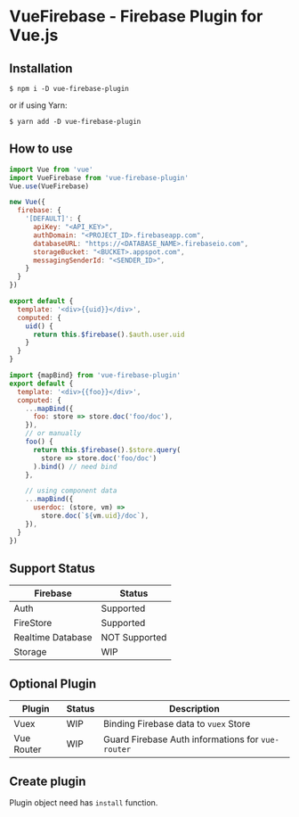 # VueFirebase - Firebase Plugin for Vue.js

## Installation

```
$ npm i -D vue-firebase-plugin
```

or if using Yarn:

```
$ yarn add -D vue-firebase-plugin
```

## How to use

```javascript
import Vue from 'vue'
import VueFirebase from 'vue-firebase-plugin'
Vue.use(VueFirebase)

new Vue({
  firebase: {
    '[DEFAULT]': {
      apiKey: "<API_KEY>",
      authDomain: "<PROJECT_ID>.firebaseapp.com",
      databaseURL: "https://<DATABASE_NAME>.firebaseio.com",
      storageBucket: "<BUCKET>.appspot.com",
      messagingSenderId: "<SENDER_ID>",
    }
  }
})
```

```javascript
export default {
  template: '<div>{{uid}}</div>',
  computed: {
    uid() {
      return this.$firebase().$auth.user.uid
    }
  }
}
```

```javascript
import {mapBind} from 'vue-firebase-plugin'
export default {
  template: '<div>{{foo}}</div>',
  computed: {
    ...mapBind({
      foo: store => store.doc('foo/doc'),
    }),
    // or manually
    foo() {
      return this.$firebase().$store.query(
        store => store.doc('foo/doc')
      ).bind() // need bind
    },

    // using component data
    ...mapBind({
      userdoc: (store, vm) =>
        store.doc(`${vm.uid}/doc`),
    }),
  }
})
```

## Support Status

 Firebase          | Status
-------------------|-------------
 Auth              | Supported
 FireStore         | Supported
 Realtime Database | NOT Supported
 Storage           | WIP

## Optional Plugin

 Plugin       | Status | Description
--------------|--------|-----------------------------------------------------
 Vuex         | WIP    | Binding Firebase data to `vuex` Store
 Vue Router   | WIP    | Guard Firebase Auth informations for `vue-router`

## Create plugin

Plugin object need has `install` function.
